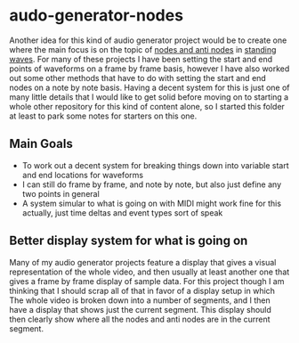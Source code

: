 # audo-generator-nodes

Another idea for this kind of audio generator project would be to create one where the main focus is on the topic of [nodes and anti nodes](https://en.wikipedia.org/wiki/Node_%28physics%29) in [standing waves](https://en.wikipedia.org/wiki/Standing_wave). For many of these projects I have been setting the start and end points of waveforms on a frame by frame basis, however I have also worked out some other methods that have to do with setting the start and end nodes on a note by note basis. Having a decent system for this is just one of many little details that I would like to get solid before moving on to starting a whole other repository for this kind of content alone, so I started this folder at least to park some notes for starters on this one.

## Main Goals

* To work out a decent system for breaking things down into variable start and end locations for waveforms
* I can still do frame by frame, and note by note, but also just define any two points in general
* A system simular to what is going on with MIDI might work fine for this actually, just time deltas and event types sort of speak

## Better display system for what is going on

Many of my audio generator projects feature a display that gives a visual representation of the whole video, and then usually at least another one that gives a frame by frame display of sample data. For this project though I am thinking that I should scrap all of that in favor of a display setup in which The whole video is broken down into a number of segments, and I then have a display that shows just the current segment. This display should then clearly show where all the nodes and anti nodes are in the current segment.

